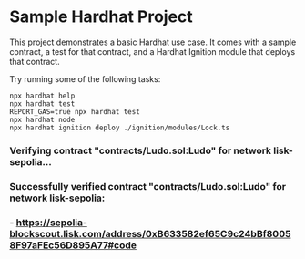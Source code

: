 # Sample Hardhat Project

This project demonstrates a basic Hardhat use case. It comes with a sample contract, a test for that contract, and a Hardhat Ignition module that deploys that contract.

Try running some of the following tasks:

```shell
npx hardhat help
npx hardhat test
REPORT_GAS=true npx hardhat test
npx hardhat node
npx hardhat ignition deploy ./ignition/modules/Lock.ts
```



### Verifying contract "contracts/Ludo.sol:Ludo" for network lisk-sepolia...
### Successfully verified contract "contracts/Ludo.sol:Ludo" for network lisk-sepolia:
###  - https://sepolia-blockscout.lisk.com/address/0xB633582ef65C9c24bBf80058F97aFEc56D895A77#code
